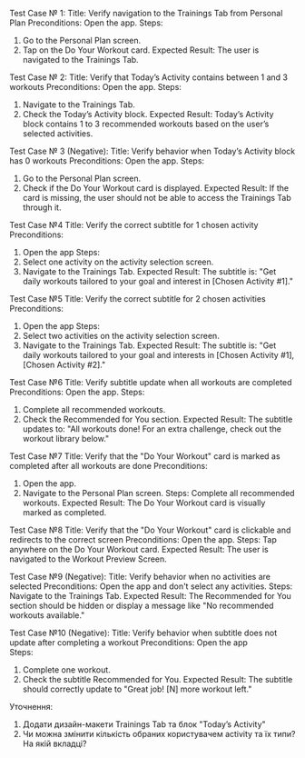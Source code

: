 Test Case № 1:
Title: Verify navigation to the Trainings Tab from Personal Plan
Preconditions: Open the app.
Steps:
1. Go to the Personal Plan screen.
2. Tap on the Do Your Workout card.
Expected Result: The user is navigated to the Trainings Tab.

Test Case № 2:
Title: Verify that Today’s Activity contains between 1 and 3 workouts
Preconditions: Open the app.
Steps:
1. Navigate to the Trainings Tab.
2. Check the Today’s Activity block.
Expected Result: Today’s Activity block contains 1 to 3 recommended workouts based on the user’s selected activities.

Test Case № 3 (Negative):
Title: Verify behavior when Today’s Activity block has 0 workouts
Preconditions: Open the app.
Steps:
1. Go to the Personal Plan screen.
2. Check if the Do Your Workout card is displayed.
Expected Result: If the card is missing, the user should not be able to access the Trainings Tab through it.

Test Case №4
Title: Verify the correct subtitle for 1 chosen activity
Preconditions: 
1. Open the app
Steps:
1. Select one activity on the activity selection screen.
2. Navigate to the Trainings Tab.
Expected Result: The subtitle is: "Get daily workouts tailored to your goal and interest in [Chosen Activity #1]."

Test Case №5
Title: Verify the correct subtitle for 2 chosen activities
Preconditions: 
1. Open the app
Steps:
1. Select two activities on the activity selection screen.
2. Navigate to the Trainings Tab.
Expected Result: The subtitle is: "Get daily workouts tailored to your goal and interests in [Chosen Activity #1], [Chosen Activity #2]."

Test Case №6
Title: Verify subtitle update when all workouts are completed
Preconditions: Open the app.
Steps:
1. Complete all recommended workouts.
2. Check the Recommended for You section.
Expected Result: The subtitle updates to: "All workouts done! For an extra challenge, check out the workout library below."

Test Case №7
Title: Verify that the "Do Your Workout" card is marked as completed after all workouts are done
Preconditions:
1. Open the app.
2. Navigate to the Personal Plan screen.
Steps:
Complete all recommended workouts.
Expected Result: The Do Your Workout card is visually marked as completed.

Test Case №8
Title: Verify that the "Do Your Workout" card is clickable and redirects to the correct screen
Preconditions: Open the app.
Steps: Tap anywhere on the Do Your Workout card.
Expected Result: The user is navigated to the Workout Preview Screen.

Test Case №9 (Negative):
Title: Verify behavior when no activities are selected 
Preconditions: Open the app and don't select any activities.
Steps: Navigate to the Trainings Tab.
Expected Result: The Recommended for You section should be hidden or display a message like "No recommended workouts available."

Test Case №10 (Negative): 
Title: Verify behavior when subtitle does not update after completing a workout	
Preconditions: Open the app  
Steps: 
1. Complete one workout.
2. Check the subtitle Recommended for You.
Expected Result: The subtitle should correctly update to "Great job! [N] more workout left."

Уточнення: 
1. Додати дизайн-макети Trainings Tab та блок "Today’s Activity"
2. Чи можна змінити кількість обраних користувачем activity та їх типи? На якій вкладці?
